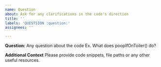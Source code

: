 ```yaml
---
name: Question
about: Ask for any clarifications in the code's direction
title: ''
labels: 'QUESTSION :question:'
assignees: ''

---
```


**Question:**
Any question about the code Ex. What does poopIfOnToiler() do?

**Additional Context**
Please provide code snippets, file paths or any other useful resources.
